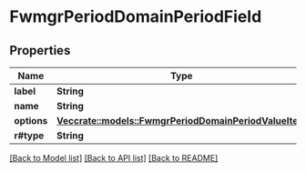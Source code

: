 # FwmgrPeriodDomainPeriodField

## Properties

Name | Type | Description | Notes
------------ | ------------- | ------------- | -------------
**label** | **String** |  |
**name** | **String** |  |
**options** | [**Vec<crate::models::FwmgrPeriodDomainPeriodValueItem>**](fwmgr.domain.ValueItem.md) |  |
**r#type** | **String** |  |

[[Back to Model list]](./README.md#documentation-for-models) [[Back to API list]](./README.md#documentation-for-api-endpoints) [[Back to README]](../README.md)
